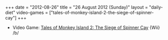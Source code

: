 +++
date = "2012-08-26"
title = "26 August 2012 (Sunday)"
layout = "daily-diet"
video-games = ["tales-of-monkey-island-2-the-siege-of-spinner-cay"]
+++


* Video Game: [Tales of Monkey Island 2: The Siege of Spinner Cay](/video-games/tales-of-monkey-island-2-the-siege-of-spinner-cay) {Wii} /b/